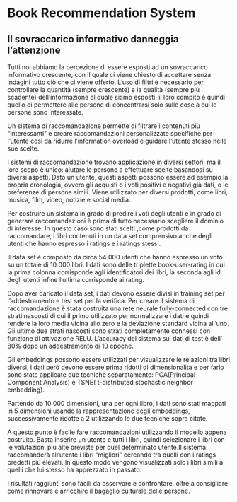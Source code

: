 
# Book Recommendation System
## Il sovraccarico informativo danneggia l’attenzione

Tutti noi abbiamo la percezione di essere esposti ad un sovraccarico informativo crescente, con il quale ci viene chiesto di accettare senza indagini tutto ciò che ci viene offerto. L’uso di filtri è necessario per controllare la quantità (sempre crescente) e la qualità (sempre più scadente) dell’informazione al quale siamo esposti; il loro compito è quindi quello di permettere alle persone di concentrarsi solo sulle cose a cui le persone sono interessate.

Un sistema di raccomandazione permette di filtrare i contenuti più “interessanti” e creare raccomandazioni personalizzate specifiche per l’utente così da ridurre l’information overload e guidare l’utente stesso nelle sue scelte.

I sistemi di raccomandazione trovano applicazione in diversi settori, ma il loro scopo è unico: aiutare le persone a effettuare scelte basandosi su diversi aspetti. Dato un utente, questi aspetti possono essere ad esempio la propria cronologia, ovvero gli acquisti o i voti positivi e negativi già dati, o le preferenze di persone simili.
Viene utilizzato per diversi prodotti, come libri, musica, film, video, notizie e social media.

Per costruire un sistema in grado di predire i voti degli utenti e in grado di generare raccomandazioni è prima di tutto necessario scegliere il dominio di interesse. In questo caso sono stati scelti ,come prodotti da raccomandare, i libri contenuti in un data set comprensivo anche degli utenti che hanno espresso i ratings e i ratings stessi.

Il data set è composto da circa 54 000 utenti che hanno espresso un voto su un totale di 10 000 libri. I dati sono delle triplette book-user-rating in cui la prima colonna corrisponde agli identificatori dei libri, la seconda agli id degli utenti infine l’ultima corrisponde ai rating.

Dopo aver caricato il data set, i dati devono essere divisi in training set per l’addestramento e test set per la verifica.
Per creare il sistema di raccomandazione è stata costruita una rete neurale fully-connected con tre strati nascosti di cui il primo utilizzato per normalizzare i dati e quindi rendere la loro media vicina allo zero e la deviazione standard vicina all’uno. Gli ultimo due strati nascosti sono strati completamente connessi con funzione di attivazione RELU.
L’accuracy del sistema sui dati di test è dell’ 80% dopo un addestramento di 10 epoche. 

Gli embeddings possono essere utilizzati per visualizzare le relazioni tra libri diversi, i dati però devono essere prima ridotti di dimensionalità  e per farlo sono state applicate due tecniche separatamente: PCA(Principal Component Analysis) e TSNE( t-distributed stochastic neighbor embedding).

Partendo da 10 000 dimensioni, una per ogni libro, i dati sono stati mappati in 5 dimensioni usando la rappresentazione degli embeddings, successivamente ridotte a 2 utilizzando le due tecniche sopra citate.

A questo punto è facile fare raccomandazioni utilizzando il modello appena costruito. Basta inserire un utente e tutti i libri, quindi selezionare i libri con le valutazioni più alte previste per quel determinato utente.Il sistema raccomanderà all’utente i libri “migliori” cercando tra quelli con i ratings predetti più elevati. In questo modo vengono visualizzati solo i libri simili a quelli che lui stesso ha apprezzato in passato.

I risultati raggiunti sono facili da osservare e confrontare, oltre a consigliare come rinnovare e arricchire il bagaglio culturale delle persone.
 
  
                                                                                  

